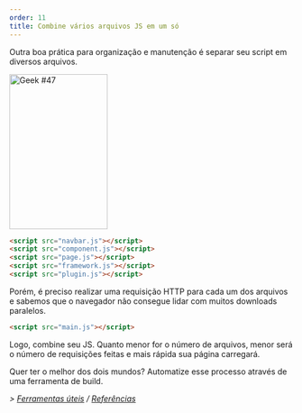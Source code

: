 ```yaml
---
order: 11
title: Combine vários arquivos JS em um só
---
```


Outra boa prática para organização e manutenção é separar seu script em diversos arquivos.

<div class="img-right">
  <img id="geek-47" class="icos-geek" src="https://browserdiet.com/en/assets/img/47.png" alt="Geek #47" width="174" height="275" />
</div>

```html
<script src="navbar.js"></script>
<script src="component.js"></script>
<script src="page.js"></script>
<script src="framework.js"></script>
<script src="plugin.js"></script>
```

Porém, é preciso realizar uma requisição HTTP para cada um dos arquivos e sabemos que o navegador não consegue lidar com muitos downloads paralelos.

```html
<script src="main.js"></script>
```

Logo, combine seu JS. Quanto menor for o número de arquivos, menor será o número de requisições feitas e mais rápida sua página carregará.

Quer ter o melhor dos dois mundos? Automatize esse processo através de uma ferramenta de build.

*> [Ferramentas úteis](https://github.com/zenorocha/browser-diet/wiki/Tools#wiki-combine-multiple-js-files-into-one) / [Referências](https://github.com/zenorocha/browser-diet/wiki/References#combine-multiple-js-files-into-one)*
